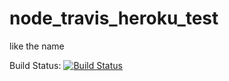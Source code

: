 # node_travis_heroku_test
like the name

Build Status:
[![Build Status](https://travis-ci.org/zingmane/node_travis_heroku_test.svg?branch=master)](https://travis-ci.org/zingmane/node_travis_heroku_test)
